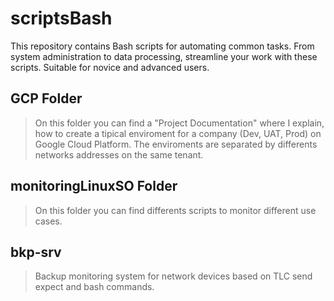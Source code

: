 # scriptsBash
This repository contains Bash scripts for automating common tasks. From system administration to data processing, streamline your work with these scripts. Suitable for novice and advanced users.

## GCP Folder

> On this folder you can find a "Project Documentation" where I explain, how to create a tipical enviroment for a company (Dev, UAT, Prod) on Google Cloud Platform.
> The enviroments are separated by differents networks addresses on the same tenant.

## monitoringLinuxSO Folder

> On this folder you can find differents scripts to monitor different use cases.

## bkp-srv
> Backup monitoring system for network devices based on TLC send expect and bash commands.